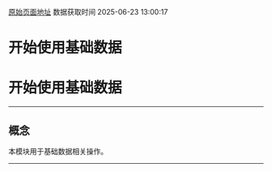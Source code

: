 [原始页面地址](https://docs.ekuaibao.com/docs/open-api/basedata/info)
数据获取时间 2025-06-23 13:00:17

# 开始使用基础数据

# 开始使用基础数据

* * *

## 概念​

本模块用于基础数据相关操作。

* * *

